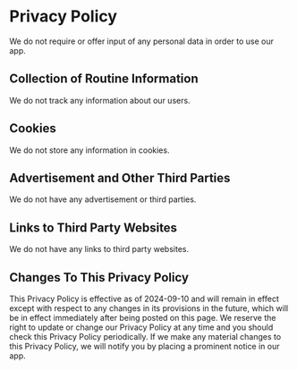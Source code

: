 # Privacy Policy
We do not require or offer input of any personal data in order to use our app.

## Collection of Routine Information
We do not track any information about our users.

## Cookies
We do not store any information in cookies.

## Advertisement and Other Third Parties
We do not have any advertisement or third parties.

## Links to Third Party Websites
We do not have any links to third party websites.

## Changes To This Privacy Policy
This Privacy Policy is effective as of 2024-09-10 and will remain in effect except with respect to any changes in its provisions in the future, which will be in effect immediately after being posted on this page.
We reserve the right to update or change our Privacy Policy at any time and you should check this Privacy Policy periodically. If we make any material changes to this Privacy Policy, we will notify you by placing a prominent notice in our app.
